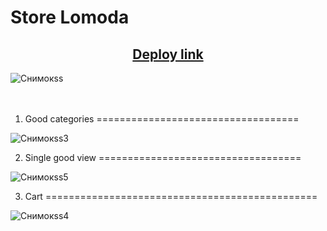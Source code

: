 # Store Lomoda

<h2 align="center"><a href="https://pesukarhutg.github.io/shop-lomoda/" target="_blank">Deploy link</a></h2>

![Снимокss](https://user-images.githubusercontent.com/39487464/209468468-2b13dd67-fb86-43c0-9459-0f4eca43c462.JPG)
<br/><br/><br/>
1. Good categories ===================================

![Снимокss3](https://user-images.githubusercontent.com/39487464/209468483-929a3c21-ec4a-4a64-8f04-9ac82d3876a8.JPG)

2. Single good view ===================================

![Снимокss5](https://user-images.githubusercontent.com/39487464/209468484-53e22617-0a24-4f8e-997a-fc65b1d332fa.JPG)

3. Cart ===============================================

![Снимокss4](https://user-images.githubusercontent.com/39487464/209468488-0fc8a6e3-29ee-4ad8-ba62-11310ad1e572.JPG)
